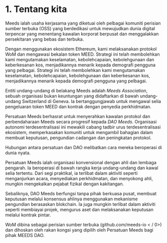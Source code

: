 
# 1. Tentang kita

Meeds ialah usaha kerjasama yang diketuai oleh pelbagai komuniti perisian sumber terbuka (OSS) yang berdedikasi untuk mewujudkan dunia digital terpencar yang menentang kawalan korporat berpusat dan menggalakkan persekitaran yang bebas dan terbuka.

Dengan menggunakan ekosistem Ethereum, kami melaksanakan protokol WoM dan mengawasi bekalan token MEED. Strategi ini telah membolehkan kami mengutamakan keselamatan, kebolehcapaian, kebolehgunaan dan keberkesanan kos, menjadikannya menarik kepada demografi pengguna yang pelbagai. Strategi ini telah membolehkan kami mengutamakan keselamatan, kebolehcapaian, kebolehgunaan dan keberkesanan kos, menjadikannya menarik kepada demografi pengguna yang pelbagai.

Entiti undang-undang di belakang Meeds adalah _Meeds Association_, sebuah organisasi bukan keuntungan yang didaftarkan di bawah undang-undang Switzerland di Geneva. Ia bertanggungjawab untuk mengawal selia pengeluaran token MEED dan kontrak dengan penyedia perkhidmatan.

Persatuan Meeds berhasrat untuk menyerahkan kawalan protokol dan perbendaharaan Meeds secara progresif kepada _DAO Meeds_. Organisasi autonomi terdesentralisasi ini mewakili cabang tadbir urus terdesentralisasi ekosistem, memperkasakan komuniti untuk mengambil bahagian dalam membuat keputusan, pengundian cadangan dan peningkatan protokol.

Hubungan antara persatuan dan DAO melibatkan cara mereka beroperasi di dunia nyata.

Persatuan Meeds ialah organisasi konvensional dengan ahli dan lembaga pengarah. Ia beroperasi di bawah rangka kerja undang-undang dan kawal selia tertentu. Dari segi praktikal, ia terlibat dalam aktiviti seperti menganjurkan acara, menyediakan perkhidmatan, dan menyokong ahli, mungkin mengekalkan pejabat fizikal dengan kakitangan.

Sebaliknya, DAO Meeds berfungsi tanpa pihak berkuasa pusat, membuat keputusan melalui konsensus ahlinya menggunakan mekanisme pengundian berasaskan blokchain. Ia juga mungkin terlibat dalam aktiviti seperti membiayai projek, mengurus aset dan melaksanakan keputusan melalui kontrak pintar.

WoM dibina sebagai perisian sumber terbuka (github.com/meeds-io < / 0>) dan dihoskan oleh rakan kongsi yang dipilih oleh Persatuan Meeds bagi pihak MEEDS DAO.</p>

